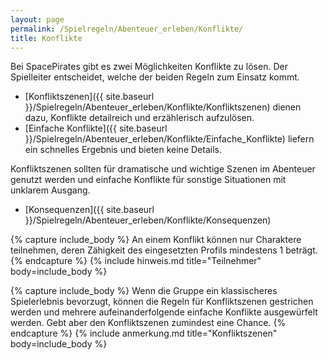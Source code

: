 ```yaml
---
layout: page
permalink: /Spielregeln/Abenteuer_erleben/Konflikte/
title: Konflikte
---
```




Bei SpacePirates gibt es zwei Möglichkeiten Konflikte zu lösen. Der Spielleiter entscheidet, welche der beiden Regeln zum Einsatz kommt.

- [Konfliktszenen]({{ site.baseurl }}/Spielregeln/Abenteuer_erleben/Konflikte/Konfliktszenen) dienen dazu, Konflikte detailreich und erzählerisch aufzulösen.
- [Einfache Konflikte]({{ site.baseurl }}/Spielregeln/Abenteuer_erleben/Konflikte/Einfache_Konflikte) liefern ein schnelles Ergebnis und bieten keine Details.

Konfliktszenen sollten für dramatische und wichtige Szenen im Abenteuer genutzt werden und einfache Konflikte für sonstige Situationen mit unklarem Ausgang.

- [Konsequenzen]({{ site.baseurl }}/Spielregeln/Abenteuer_erleben/Konflikte/Konsequenzen)

{% capture include_body %}
An einem Konflikt können nur Charaktere teilnehmen, deren Zähigkeit des eingesetzten Profils mindestens 1 beträgt.
{% endcapture %}
{% include hinweis.md title="Teilnehmer" body=include_body %}

{% capture include_body %}
Wenn die Gruppe ein klassischeres Spielerlebnis bevorzugt, können die Regeln für Konfliktszenen gestrichen werden und mehrere aufeinanderfolgende einfache Konflikte ausgewürfelt werden. Gebt aber den Konfliktszenen zumindest eine Chance.
{% endcapture %}
{% include anmerkung.md title="Konfliktszenen" body=include_body %}
